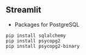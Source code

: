 Streamlit
--------
* Packages for PostgreSQL
```
pip install sqlalchemy
pip install psycopg2
pip install psycopg2-binary
```

